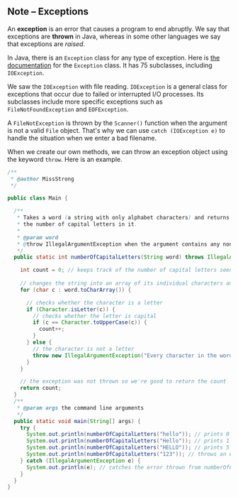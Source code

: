 ## Note – Exceptions

An **exception** is an error that causes a program to end abruptly. We say that exceptions are **thrown** in Java, whereas in some other languages we say that exceptions are *raised*.

In Java, there is an `Exception` class for any type of exception. Here is [the documentation](https://docs.oracle.com/javase/8/docs/api/index.html?java/lang/Exception.html) for the `Exception` class. It has 75 subclasses, including `IOException`.

We saw the `IOException` with file reading. `IOException` is a general class for exceptions that occur due to failed or interrupted I/O processes. Its subclasses include more specific exceptions such as `FileNotFoundException` and `EOFException`.

A `FileNotException` is thrown by the `Scanner()` function when the argument is not a valid `File` object. That's why we can use `catch (IOException e)` to handle the situation when we enter a bad filename.

When we create our own methods, we can throw an exception object using the keyword `throw`. Here is an example.

```java
/**
 * @author MissStrong
 */

public class Main {

  /**
   * Takes a word (a string with only alphabet characters) and returns
   * the number of capital letters in it.
   *
   * @param word
   * @throw IllegalArgumentException when the argument contains any non-alphabet characters
   */
  public static int numberOfCapitalLetters(String word) throws IllegalArgumentException {

    int count = 0; // keeps track of the number of capital letters seen so far
    
    // changes the string into an array of its individual characters and loops through them
    for (char c : word.toCharArray()) {

      // checks whether the character is a letter
      if (Character.isLetter(c)) {
        // checks whether the letter is capital
        if (c == Character.toUpperCase(c)) {
          count++;
        }
      } else {
        // the character is not a letter
        throw new IllegalArgumentException("Every character in the word must be an alphabet charcacter.");
      }
    }

    // the exception was not thrown so we're good to return the count
    return count;
  }
  /**
   * @param args the command line arguments
   */
  public static void main(String[] args) {
    try {
      System.out.println(numberOfCapitalLetters("hello")); // prints 0
      System.out.println(numberOfCapitalLetters("Hello")); // prints 1
      System.out.println(numberOfCapitalLetters("HELLO")); // prints 5
      System.out.println(numberOfCapitalLetters("123")); // throws an error
    } catch (IllegalArgumentException e) {
      System.out.println(e); // catches the error thrown from numberOfCapitalLetters("123")
    }
  } 
} 
```
